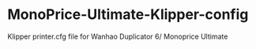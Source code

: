 # MonoPrice-Ultimate-Klipper-config
Klipper printer.cfg file for Wanhao Duplicator 6/ Monoprice Ultimate
